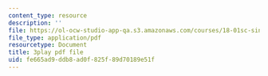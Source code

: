 ```yaml
---
content_type: resource
description: ''
file: https://ol-ocw-studio-app-qa.s3.amazonaws.com/courses/18-01sc-single-variable-calculus-fall-2010/fe665ad9ddb8ad0f825f89d70189e51f_kCPVBl953eY.pdf
file_type: application/pdf
resourcetype: Document
title: 3play pdf file
uid: fe665ad9-ddb8-ad0f-825f-89d70189e51f
---
```

